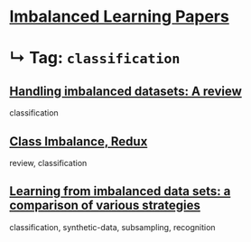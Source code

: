 # [Imbalanced Learning Papers](../README.md)
# ↳ Tag: `classification`

## [Handling imbalanced datasets: A review](kotsiantis2006handling.md)

classification

## [Class Imbalance, Redux](wallace2011class.md)

review, classification

## [Learning from imbalanced data sets: a comparison of various strategies](japkowicz2000learning.md)

classification, synthetic-data, subsampling, recognition